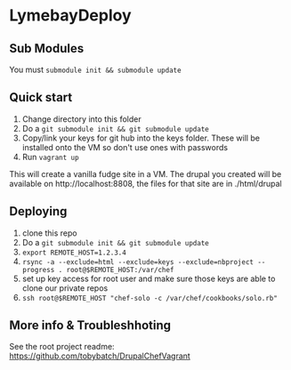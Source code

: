 LymebayDeploy 
=============

## Sub Modules

You must ```submodule init && submodule update```

## Quick start

 1. Change directory into this folder
 1. Do a ```git submodule init && git submodule update```
 1. Copy/link your keys for git hub into the keys folder.  These will be installed onto the VM so don't use ones with passwords
 1. Run ```vagrant up```

This will create a vanilla fudge site in a VM. The drupal you created will be available on http://localhost:8808, the files for that site are in ./html/drupal

## Deploying

 1. clone this repo
 2. Do a ```git submodule init && git submodule update```
 3. ```export REMOTE_HOST=1.2.3.4```
 4. ```rsync -a --exclude=html --exclude=keys --exclude=nbproject --progress . root@$REMOTE_HOST:/var/chef```
 5. set up key access for root user and make sure those keys are able to clone our private repos
 6. ```ssh root@$REMOTE_HOST "chef-solo -c /var/chef/cookbooks/solo.rb"```

## More info & Troubleshhoting

See the root project readme: https://github.com/tobybatch/DrupalChefVagrant
